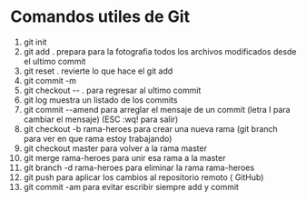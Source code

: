 # Comandos utiles de Git

1. git init
2. git add .  prepara para la fotografia todos los archivos modificados desde el ultimo commit
3. git reset .  revierte lo que hace el git add
4. git commit -m 
5. git checkout -- .  para regresar al ultimo commit
6. git log  muestra un listado de los commits
7. git commit --amend  para arreglar el mensaje de un commit (letra I para cambiar el mensaje) (ESC :wq! para salir)
8. git checkout -b rama-heroes  para crear una nueva rama (git branch para ver en que rama estoy trabajando)
9. git checkout master  para volver a la rama master
10. git merge rama-heroes  para unir esa rama a la master
11. git branch -d rama-heroes  para eliminar la rama rama-heroes
12. git push  para aplicar los cambios al repositorio remoto ( GitHub)
13. git commit -am  para evitar escribir siempre add y commit